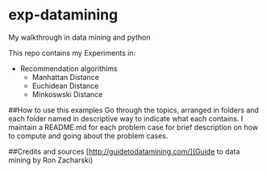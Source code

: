# exp-datamining
My walkthrough in data mining and python

This repo contains my Experiments in:
- Recommendation algorithims
  - Manhattan Distance
  - Euchidean Distance
  - Minkoswski Distance
  

##How to use this examples
Go through the topics, arranged in folders and each folder named in descriptive way to indicate what each contains. I maintain a README.md for each problem case for brief description on how to compute and going about the problem cases.

##Credits and sources
[http://guidetodatamining.com/](Guide to data mining by Ron Zacharski)
